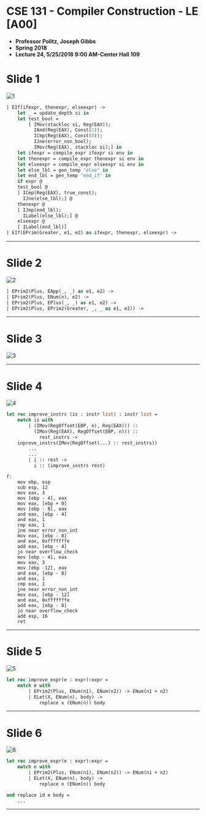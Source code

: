 

# CSE 131 - Compiler Construction - LE [A00]

- **Professor Politz, Joseph Gibbs**
- **Spring 2018**
- **Lecture 24, 5/25/2018  9:00 AM-Center Hall 109**



# Slide 1

![1](/home/shiro/Desktop/Translate/img/1.png)

```ocaml
| EIf(ifexpr, thenexpr, elseexpr) ->
	let _ = update_depth si in
	let test_bool = 
		[ IMov(stackloc si, Reg(EAX));
		  IAnd(Reg(EAX), Const(1));
		  ICmp(Reg(EAX), Const(0));
		  IJne(error_non_bool);
		  IMov(Reg(EAX), stackloc si);] in
	let ifexpr = compile_expr ifexpr si env in
	let thenexpr = compile_expr thenexpr si env in
	let elseexpr = compile_expr elseexpr si env in
	let else_lbl = gen_temp "else" in
	let end_lbl = gen_temp "end_if" in
	if expr @
	test_bool @
	[ ICmp(Reg(EAX), true_const);
	  IJne(else_lbl);] @
	thenexpr @
	[ IJmp(end_lbl);
	  ILabel(else_lbl);] @
	elseexpr @
	[ ILabel(end_lbl)]
| EIf(EPrim(Greater, e1, e2) as ifexpr, thenexpr, elseexpr) ->
```



---



# Slide 2

![2](/home/shiro/Desktop/Translate/img/2.png)

```ocaml
| EPrim2(Plus, EApp(_, _) as e1, e2) ->
| EPrim2(Plus, ENum(n), e2) ->
| EPrim2(Plus, EPlus(_, _) as e1, e2) ->
| EPrim2(Plus, EPrim2(Greater, _, _ as e1, e2)) ->
```



---



# Slide 3

![3](/home/shiro/Desktop/Translate/img/3.png)



---



# Slide 4

![4](/home/shiro/Desktop/Translate/img/4.png)

```ocaml
let rec improve_instrs (is : instr list) : instr list = 
	match is with
		| (IMov(RegOffset(EBP, n), Reg(EAX))) ::
		  (IMov(Reg(EAX), RegOffset(EBP, n))) ::
		  	rest_instrs ->
	inprove_instrs(IMov(RegOffset(...) :: rest_instrs))
		...
		...
		| i :: rest ->
		  i :: (improve_instrs rest)
```

```assembly
f:
	mov ebp, esp
	sub esp, 12
	mov eax, 3
	mov [ebp - 4], eax
	mov eax, [ebp + 0]
	mov [ebp - 8], eax
	and eax, [ebp - 4]
	and eax, 1
	cmp eax, 1
	jne near error_non_int
	mov eax, [ebp - 8]
	and eax, 0xfffffffe
	add eax, [ebp - 4]
	jo near overflow_check
	mov [ebp - 4], eax
	mov eax, 3
	mov [ebp -12], eax
	and eax, [ebp - 8]
	and eax, 1
	cmp eax, 1
	jne near error_non_int
	mov eax, [ebp - 12]
	and eax, 0xfffffffe
	add eax, [ebp - 8]
	jo near overflow_check
	add esp, 16
	ret
```



---



# Slide 5

![5](/home/shiro/Desktop/Translate/img/5.png)

```ocaml
let rec improve_expr(e : expr):expr = 
	match e with
		| EPrim2(Plus, ENum(n1), ENum(n2)) -> ENum(n1 + n2)
		| ELet(X, ENum(n), body) ->
			replace x (ENum(n)) body
```



---



# Slide 6

![6](/home/shiro/Desktop/Translate/img/6.png)

```ocaml
let rec improve_expr(e : expr):expr = 
	match e with
		| EPrim2(Plus, ENum(n1), ENum(n2)) -> ENum(n1 + n2)
		| ELet(X, ENum(n), body) ->
			replace x (ENum(n)) body

and replace id e body =
	...
```



---

